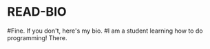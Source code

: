 # READ-BIO
#Fine. If you don't, here's my bio.
#I am a student learning how to do programming!
There.
